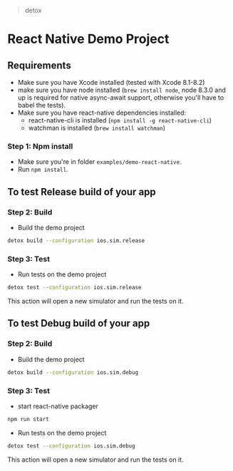 > detox

# React Native Demo Project

## Requirements

* Make sure you have Xcode installed (tested with Xcode 8.1-8.2)
* make sure you have node installed (`brew install node`, node 8.3.0 and up is required for native async-await support, otherwise you'll have to babel the tests).
* Make sure you have react-native dependencies installed:
   * react-native-cli is installed (`npm install -g react-native-cli`)
   * watchman is installed (`brew install watchman`)

### Step 1: Npm install

* Make sure you're in folder `examples/demo-react-native`.
* Run `npm install`.

## To test Release build of your app
### Step 2: Build 
* Build the demo project
 
 ```sh
 detox build --configuration ios.sim.release
 ```
 
### Step 3: Test 
* Run tests on the demo project
 
 ```sh
 detox test --configuration ios.sim.release
 ```
 This action will open a new simulator and run the tests on it.

## To test Debug build of your app
### Step 2: Build 
* Build the demo project
 
 ```sh
 detox build --configuration ios.sim.debug
 ```
 
### Step 3: Test 

 * start react-native packager
 
  ```sh
 npm run start
 ```
 * Run tests on the demo project
 
 ```sh
 detox test --configuration ios.sim.debug
 ```
 This action will open a new simulator and run the tests on it.
